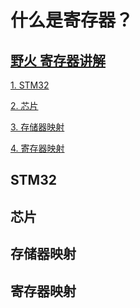 # 什么是寄存器？

## [野火 寄存器讲解](https://www.bilibili.com/video/BV1yW411Y7Gw?p=6)

[1. STM32](#stm32)

[2. 芯片](#芯片)

[3. 存储器映射](#存储器映射)

[4. 寄存器映射](#寄存器映射)

## STM32

## 芯片

## 存储器映射

## 寄存器映射
